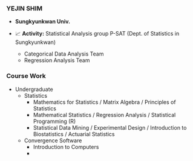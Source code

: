 ### YEJIN SHIM

- **Sungkyunkwan Univ.**

- :chart_with_upwards_trend: **Activity:** Statistical Analysis group P-SAT (Dept. of Statistics in Sungkyunkwan)
  - Categorical Data Analysis Team
  - Regression Analysis Team

### Course Work
- Undergraduate
  - Statistics
    - Mathematics for Statistics / Matrix Algebra / Principles of Statistics
    - Mathematical Statistics / Regression Analysis / Statistical Programming (R)
    - Statistical Data Mining / Experimental Design / Introduction to Biostatistics / Actuarial Statistics
  - Convergence Software
    - Introduction to Computers
    - 
